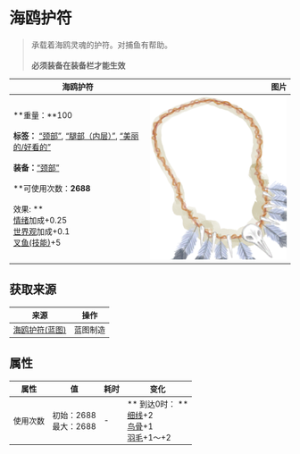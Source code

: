 # 海鸥护符  
> 承载着海鸥灵魂的护符。对捕鱼有帮助。<br><br><b>必须装备在装备栏才能生效</b>  
  
  海鸥护符  |   图片   
 ----  |  ----:   
 **重量：**100<br><br>**标签：**	[“颈部”](tag_Neck.md), [“腿部（内层）”](tag_Clothing.md), [“美丽的/好看的”](tag_Pretty.md)<br><br>**装备：**[“颈部”](eTag_Neck.md)<br><br>**可使用次数：**2688<br><br>** 效果: **<br>[情绪](Morale.md)加成+0.25<br>[世界观](Structure.md)加成+0.1<br>[叉鱼(技能)](Skill_SpearFishing.md)+5  |  ![](Sprite/SeagullCharm.png)   
  
## 获取来源  
来源  |  操作  
----  |  ----  
[海鸥护符(蓝图)](Bp_SeagullCharm.md)  |  蓝图制造  
## 属性   
属性  |  值  |  耗时  |  变化  
----  |  ----  |  ----  |  ----  
使用次数  |  初始：2688<br>最大：2688  |  -  |  ** 到达0时： **<br>[细线](CordFiber.md)+2 <br>[鸟骨](BonesBird.md)+1 <br>[羽毛](Feathers.md)+1～+2   
